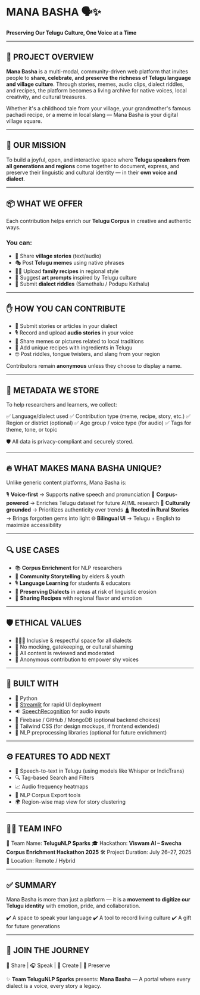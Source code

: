 

# MANA BASHA 🗣️✨

**Preserving Our Telugu Culture, One Voice at a Time**

---

## 🧠 PROJECT OVERVIEW

**Mana Basha** is a multi-modal, community-driven web platform that invites people to **share, celebrate, and preserve the richness of Telugu language and village culture**. Through stories, memes, audio clips, dialect riddles, and recipes, the platform becomes a living archive for native voices, local creativity, and cultural treasures.

Whether it's a childhood tale from your village, your grandmother's famous pachadi recipe, or a meme in local slang — Mana Basha is your digital village square.

---

## 🎯 OUR MISSION

To build a joyful, open, and interactive space where **Telugu speakers from all generations and regions** come together to document, express, and preserve their linguistic and cultural identity — in their **own voice and dialect**.

---

## 📦 WHAT WE OFFER

Each contribution helps enrich our **Telugu Corpus** in creative and authentic ways.

### You can:

* 📖 Share **village stories** (text/audio)
* 🎭 Post **Telugu memes** using native phrases
* 🧑‍🍳 Upload **family recipes** in regional style
* 🎨 Suggest **art prompts** inspired by Telugu culture
* 🧩 Submit **dialect riddles** (Samethalu / Podupu Kathalu)

---

## ✋ HOW YOU CAN CONTRIBUTE

* 📝 Submit stories or articles in your dialect
* 🎙️ Record and upload **audio stories** in your voice
* 📸 Share memes or pictures related to local traditions
* 🧪 Add unique recipes with ingredients in Telugu
* 🤓 Post riddles, tongue twisters, and slang from your region

Contributors remain **anonymous** unless they choose to display a name.

---

## 🧾 METADATA WE STORE

To help researchers and learners, we collect:

✅ Language/dialect used
✅ Contribution type (meme, recipe, story, etc.)
✅ Region or district (optional)
✅ Age group / voice type (for audio)
✅ Tags for theme, tone, or topic

🛡️ All data is privacy-compliant and securely stored.

---

## 🔥 WHAT MAKES MANA BASHA UNIQUE?

Unlike generic content platforms, Mana Basha is:

🎙️ **Voice-first** → Supports native speech and pronunciation
🧠 **Corpus-powered** → Enriches Telugu dataset for future AI/ML research
🧵 **Culturally grounded** → Prioritizes authenticity over trends
🛕 **Rooted in Rural Stories** → Brings forgotten gems into light
🌐 **Bilingual UI** → Telugu + English to maximize accessibility

---

## 🔍 USE CASES

* 📚 **Corpus Enrichment** for NLP researchers
* 🏡 **Community Storytelling** by elders & youth
* 🎙️ **Language Learning** for students & educators
* 🧬 **Preserving Dialects** in areas at risk of linguistic erosion
* 🍛 **Sharing Recipes** with regional flavor and emotion

---

## 🛡️ ETHICAL VALUES

* 🧑‍🤝‍🧑 Inclusive & respectful space for all dialects
* 📢 No mocking, gatekeeping, or cultural shaming
* 🔐 All content is reviewed and moderated
* 🧘 Anonymous contribution to empower shy voices

---

## 🚧 BUILT WITH

* 🐍 Python
* 🎈 [Streamlit](https://streamlit.io/) for rapid UI deployment
* 🔉 [SpeechRecognition](https://pypi.org/project/SpeechRecognition/) for audio inputs
* 📁 Firebase / GitHub / MongoDB (optional backend choices)
* 🎨 Tailwind CSS (for design mockups, if frontend extended)
* 🧠 NLP preprocessing libraries (optional for future enrichment)

---

## ⚙️ FEATURES TO ADD NEXT

* 🎤 Speech-to-text in Telugu (using models like Whisper or IndicTrans)
* 🔍 Tag-based Search and Filters
* 📈 Audio frequency heatmaps
* 🧪 NLP Corpus Export tools
* 🌍 Region-wise map view for story clustering

---

## 🧑‍💻 TEAM INFO

🧠 Team Name: **TeluguNLP Sparks**
🎓 Hackathon: **Viswam AI – Swecha Corpus Enrichment Hackathon 2025**
🛠️ Project Duration: July 26–27, 2025
📍 Location: Remote / Hybrid

---

## ✅ SUMMARY

Mana Basha is more than just a platform — it is a **movement to digitize our Telugu identity** with emotion, pride, and collaboration.

✔️ A space to speak your language
✔️ A tool to record living culture
✔️ A gift for future generations

---

## 🚀 JOIN THE JOURNEY

📖 Share | 🎧 Speak | 🎨 Create | 🔁 Preserve

✨ **Team TeluguNLP Sparks** presents: **Mana Basha** —
A portal where every dialect is a voice, every story a legacy.

